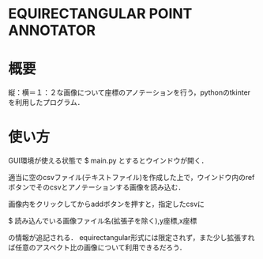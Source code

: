 # EQUIRECTANGULAR POINT ANNOTATOR

# 概要
縦：横＝１：２な画像について座標のアノテーションを行う，pythonのtkinterを利用したプログラム．

# 使い方
GUI環境が使える状態で
$ main.py
とするとウインドウが開く．

適当に空のcsvファイル(テキストファイル)を作成した上で，ウインドウ内のrefボタンでそのcsvとアノテーションする画像を読み込む．

画像内をクリックしてからaddボタンを押すと，指定したcsvに

$ 読み込んでいる画像ファイル名(拡張子を除く),y座標,x座標

の情報が追記される．
equirectangular形式には限定されず，また少し拡張すれば任意のアスペクト比の画像について利用できるだろう．

